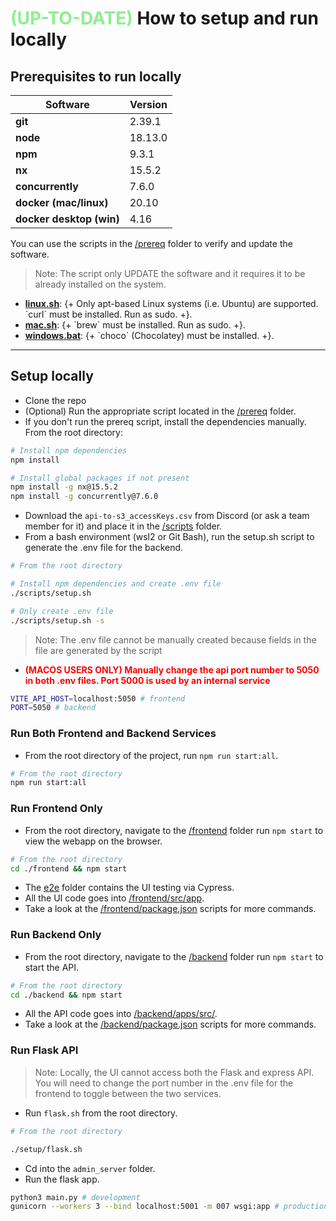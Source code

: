 # <b style="color: lightgreen;">(UP-TO-DATE)</b> How to setup and run locally

## Prerequisites to run locally

| Software                 | Version |
| ------------------------ | ------- |
| **git**                  | 2.39.1  |
| **node**                 | 18.13.0 |
| **npm**                  | 9.3.1   |
| **nx**                   | 15.5.2  |
| **concurrently**         | 7.6.0   |
| **docker (mac/linux)**   | 20.10   |
| **docker desktop (win)** | 4.16    |

You can use the scripts in the [/prereq](./prereq) folder to verify and update the software.

> Note: The script only UPDATE the software and it requires it to be already installed on the system.

- **[linux.sh](./prereq/linux.sh)**: {+ Only apt-based Linux systems (i.e. Ubuntu) are supported. \`curl\` must be installed. Run as sudo. +}.
- **[mac.sh](./prereq/mac.sh)**: {+ \`brew\` must be installed. Run as sudo. +}.
- **[windows.bat](./prereq/windows.bat)**: {+ \`choco\` (Chocolatey) must be installed. +}.

---

## Setup locally

- Clone the repo
- (Optional) Run the appropriate script located in the [/prereq](./prereq) folder.
- If you don't run the prereq script, install the dependencies manually. From the root directory:

```bash
# Install npm dependencies
npm install

# Install global packages if not present
npm install -g nx@15.5.2
npm install -g concurrently@7.6.0
```

- Download the `api-to-s3_accessKeys.csv` from Discord (or ask a team member for it) and place it in the [/scripts](../scripts/) folder.
- From a bash environment (wsl2 or Git Bash), run the setup.sh script to generate the .env file for the backend.

```bash
# From the root directory

# Install npm dependencies and create .env file
./scripts/setup.sh

# Only create .env file
./scripts/setup.sh -s
```

> Note: The .env file cannot be manually created because fields in the file are generated by the script

- <b style="color: red;">(MACOS USERS ONLY) Manually change the api port number to 5050 in both .env files. Port 5000 is used by an internal service</b>

```bash
VITE_API_HOST=localhost:5050 # frontend
PORT=5050 # backend
```

### Run Both Frontend and Backend Services

- From the root directory of the project, run `npm run start:all`.

```bash
# From the root directory
npm run start:all
```

### Run Frontend Only

- From the root directory, navigate to the [/frontend](./frontend) folder run `npm start` to view the webapp on the browser.

```bash
# From the root directory
cd ./frontend && npm start
```

- The [e2e](./frontend/e2e) folder contains the UI testing via Cypress.
- All the UI code goes into [/frontend/src/app](./frontend/src/app).
- Take a look at the [/frontend/package.json](./frontend/package.json) scripts for more commands.

### Run Backend Only

- From the root directory, navigate to the [/backend](./backend) folder run `npm start` to start the API.

```bash
# From the root directory
cd ./backend && npm start
```

- All the API code goes into [/backend/apps/src/](./backend/apps/src/).
- Take a look at the [/backend/package.json](./backend/package.json) scripts for more commands.

### Run Flask API

> Note: Locally, the UI cannot access both the Flask and express API. You will need to change the port number in the .env file for the frontend to toggle between the two services.

- Run `flask.sh` from the root directory.

```bash
# From the root directory

./setup/flask.sh
```

- Cd into the `admin_server` folder.
- Run the flask app.

```bash
python3 main.py # development
gunicorn --workers 3 --bind localhost:5001 -m 007 wsgi:app # production (only tested on linux)
```
